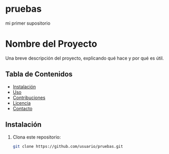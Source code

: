 # pruebas
mi primer supositorio
# Nombre del Proyecto

Una breve descripción del proyecto, explicando qué hace y por qué es útil.

## Tabla de Contenidos

- [Instalación](#instalación)
- [Uso](#uso)
- [Contribuciones](#contribuciones)
- [Licencia](#licencia)
- [Contacto](#contacto)

## Instalación

1. Clona este repositorio:
   ```bash
   git clone https://github.com/usuario/pruebas.git
